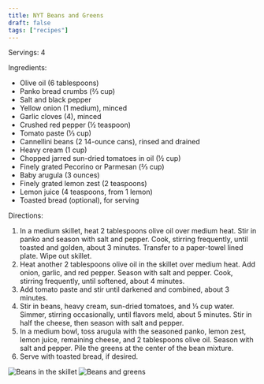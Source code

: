 ```yaml
---
title: NYT Beans and Greens
draft: false
tags: ["recipes"]
---
```


Servings: 4

Ingredients:
- Olive oil (6 tablespoons)
- Panko bread crumbs (⅔ cup)
- Salt and black pepper
- Yellow onion (1 medium), minced
- Garlic cloves (4), minced
- Crushed red pepper (½ teaspoon)
- Tomato paste (⅓ cup)
- Cannellini beans (2 14-ounce cans), rinsed and drained
- Heavy cream (1 cup)
- Chopped jarred sun-dried tomatoes in oil (½ cup)
- Finely grated Pecorino or Parmesan (⅔ cup)
- Baby arugula (3 ounces)
- Finely grated lemon zest (2 teaspoons)
- Lemon juice (4 teaspoons, from 1 lemon)
- Toasted bread (optional), for serving

Directions:
1) In a medium skillet, heat 2 tablespoons olive oil over medium heat. Stir in panko and season with salt and pepper. Cook, stirring frequently, until toasted and golden, about 3 minutes. Transfer to a paper-towel lined plate. Wipe out skillet.
2) Heat another 2 tablespoons olive oil in the skillet over medium heat. Add onion, garlic, and red pepper. Season with salt and pepper. Cook, stirring frequently, until softened, about 4 minutes.
3) Add tomato paste and stir until darkened and combined, about 3 minutes.
4) Stir in beans, heavy cream, sun-dried tomatoes, and ⅓ cup water. Simmer, stirring occasionally, until flavors meld, about 5 minutes. Stir in half the cheese, then season with salt and pepper.
5) In a medium bowl, toss arugula with the seasoned panko, lemon zest, lemon juice, remaining cheese, and 2 tablespoons olive oil. Season with salt and pepper. Pile the greens at the center of the bean mixture.
6) Serve with toasted bread, if desired.

![Beans in the skillet](/images/food/beans-pre-greens.jpg)
![Beans and greens](/images/food/beans-and-greens.jpg)